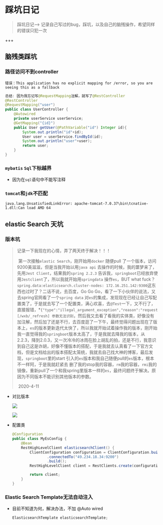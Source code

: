# 踩坑日记

> 踩坑日记—> 记录自己写过的bug，踩坑，以及自己的脑残操作，希望同样的错误只犯一次

+++

## 脑残类踩坑

### 路径访问不到controller

```http
错误：This application has no explicit mapping for /error, so you are seeing this as a fallback
```

``````java
总结: 因为我忘记写@RequestMapping注解，就写了@RestController
@RestController
@RequestMapping("user")
public class UserController {
    @Autowired
    private userService userService;
    @GetMapping("{id}")
    public User getUser(@PathVariable("id") Integer id){
        System.out.println("id"+id);
        User user = userService.findById(id);
        System.out.println("user"+user);
        return user;
    }
}
``````

### `mybatis` `Sql`下标越界

+ 因为在`sql`语句中不能写注释
### `tomcat`和`jdk`不匹配

```http
java.lang.UnsatisfiedLinkError: apache-tomcat-7.0.37\bin\tcnative-1.dll:Can load AMD 64
```
## elastic Search 天坑

### 版本坑

> 记录一下我现在的心情，弄了两天终于解决！！！
>
> ​        第一次接触`elastic Search`，刚开始用`docker` 随便pull 了一个版本，访问9200美滋滋，但是当我开始以用`java api` 去操作的时候，我的噩梦来了，先用`Jest Client`，结果我的`spring 2.2.3` 告诉我，`springboot`已经放弃使用`Jestclient`了，所以我就开始用`springdata` 操作`es`，BUT what fuck？ `spring.data:elasticsearch.cluster-nodes: 172.16.251.142:9300`这东西也过时了？二话不说，去百度，Go Go Go，看了一下小伙伴的说法，又去spring官网看了一个`spring data` 对`es`的集成，发现现在已经让自己写配置类了，于是就去写了一个配置类，满心欢喜，去`@Test`一下，又不行了，直接报错，*`{"type":"illegal_argument_exception","reason":"request [/wxb/_refresh] 参数无法识别`，然后我又去看了看我的实体类，好像没有加注解，然后加了还是不行，去百度逛了一下午，最终觉得问题出现在了版本上，`es`的版本更新迭代太快了，所以我就开始试着操作我的版本，刚开始我一直觉得我的`springboot`版本太高了，于是我就去降我的版本，从2.2.3，降到2.0.3，又一次冷冷的冰雨在脸上胡乱的拍，还是不行，我意识到自己这是诈胡，好像不懂版本的搭配，于是我就去认真看了一下官方文档，但是文档给出的版本搭配太笼统，我就去自己找大神的博客，最后发现，`springboot`里的start 引入的`es`版本和我自己随便pull的`es`版本，根本不一样阿，于是我就赶紧去 删了我的stop我的容器，`rm`我的容器，`rmi`我的镜像，重新pull了一个和我spring里版本一样的`es`，最终问题终于解决。原因为不同版本不能识别其他版本的参数。
>
> ​																																	2020-4-11 

+ 对比版本

  ![](C:\Users\Administrator\Desktop\markdown\images\2020-04-11_155518.png)

  ![](C:\Users\Administrator\Desktop\markdown\images\2020-04-11_155618.png)

+ 配置类

  ```java
  @Configuration
  public class MyEsConfig {
      @Bean
      RestHighLevelClient elasticsearchClient() {
          ClientConfiguration configuration = ClientConfiguration.builder()
                  .connectedTo("49.234.18.34:9200")
                  .build();
          RestHighLevelClient client = RestClients.create(configuration).rest();
  
          return client;
      }
  }
  ```
### Elastic Search Template无法自动注入

+ 目前不知道为何，解决办法，不加 @Auto wired

  ```java
  ElasticsearchTemplate elasticsearchTemplate;
  ```

  



